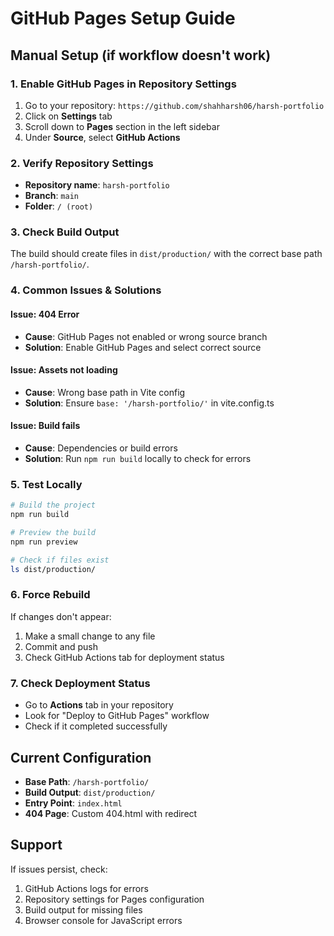 # GitHub Pages Setup Guide

## Manual Setup (if workflow doesn't work)

### 1. Enable GitHub Pages in Repository Settings

1. Go to your repository: `https://github.com/shahharsh06/harsh-portfolio`
2. Click on **Settings** tab
3. Scroll down to **Pages** section in the left sidebar
4. Under **Source**, select **GitHub Actions**

### 2. Verify Repository Settings

- **Repository name**: `harsh-portfolio`
- **Branch**: `main`
- **Folder**: `/ (root)`

### 3. Check Build Output

The build should create files in `dist/production/` with the correct base path `/harsh-portfolio/`.

### 4. Common Issues & Solutions

#### Issue: 404 Error
- **Cause**: GitHub Pages not enabled or wrong source branch
- **Solution**: Enable GitHub Pages and select correct source

#### Issue: Assets not loading
- **Cause**: Wrong base path in Vite config
- **Solution**: Ensure `base: '/harsh-portfolio/'` in vite.config.ts

#### Issue: Build fails
- **Cause**: Dependencies or build errors
- **Solution**: Run `npm run build` locally to check for errors

### 5. Test Locally

```bash
# Build the project
npm run build

# Preview the build
npm run preview

# Check if files exist
ls dist/production/
```

### 6. Force Rebuild

If changes don't appear:
1. Make a small change to any file
2. Commit and push
3. Check GitHub Actions tab for deployment status

### 7. Check Deployment Status

- Go to **Actions** tab in your repository
- Look for "Deploy to GitHub Pages" workflow
- Check if it completed successfully

## Current Configuration

- **Base Path**: `/harsh-portfolio/`
- **Build Output**: `dist/production/`
- **Entry Point**: `index.html`
- **404 Page**: Custom 404.html with redirect

## Support

If issues persist, check:
1. GitHub Actions logs for errors
2. Repository settings for Pages configuration
3. Build output for missing files
4. Browser console for JavaScript errors 